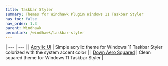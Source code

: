 ```yaml
---
title: Taskbar Styler
summary: Themes for Windhawk Plugin Windows 11 Taskbar Styler
has_toc: false
nav_order: 1.3
parent: Windhawk
permalink: /windhawk/taskbar-styler
---
```


| --- | --- |
| [Acrylic UI][Acrylic UI] | Simple acrylic theme for Windows 11 Taskbar Styler colorized with the system accent color |
| [Down Aero Squared][Down Aero Squared] | Clean squared theme for Windows 11 Taskbar Styler |

<!-- //////////////////////////////////////////////////////////////////////////////////// -->

[Acrylic UI]: /windhawk/taskbar-styler/acrylic
[Down Aero Squared]: /windhawk/taskbar-styler/down-aero-squared

<!-- //////////////////////////////////////////////////////////////////////////////////// -->
